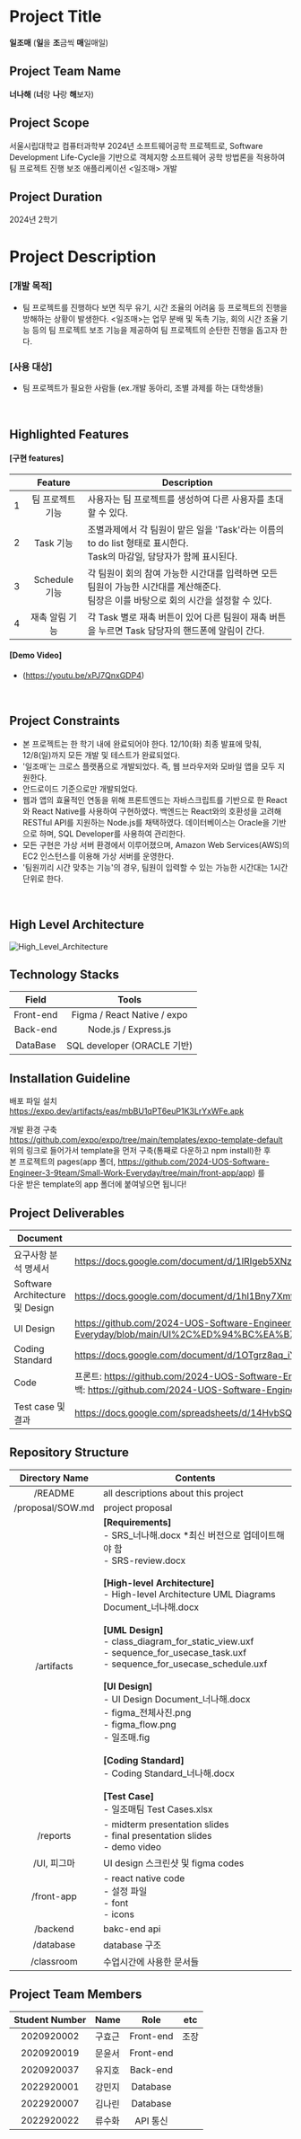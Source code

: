 # Project Title
<b>일조매</b> (<b>일</b>을 <b>조</b>금씩 <b>매</b>일매일)
<br>

## Project Team Name
<b>너나해</b> (<b>너</b>랑 <b>나</b>랑 <b>해</b>보자)
<br>

## Project Scope
서울시립대학교 컴퓨터과학부 2024년 소프트웨어공학 프로젝트로, Software Development Life-Cycle을 기반으로 객체지향 소프트웨어 공학 방법론을 적용하여 팀 프로젝트 진행 보조 애플리케이션 <일조매> 개발
<br>

## Project Duration
2024년 2학기
<br>

# Project Description
### [개발 목적]
- 팀 프로젝트를 진행하다 보면 직무 유기, 시간 조율의 어려움 등 프로젝트의 진행을 방해하는 상황이 발생한다. <일조매>는 업무 분배 및 독촉 기능, 회의 시간 조율 기능 등의 팀 프로젝트 보조 기능을 제공하여 팀 프로젝트의 순탄한 진행을 돕고자 한다.

### [사용 대상]
- 팀 프로젝트가 필요한 사람들 (ex.개발 동아리, 조별 과제를 하는 대학생들)
<br>

## Highlighted Features
#### [구현 features]
|  | Feature | Description | 
|-|:------:|--------------|
|1| 팀 프로젝트 기능 | 사용자는 팀 프로젝트를 생성하여 다른 사용자를 초대할 수 있다. |
|2| Task 기능 | 조별과제에서 각 팀원이 맡은 일을 'Task'라는 이름의 to do list 형태로 표시한다. <br> Task의 마감일, 담당자가 함께 표시된다. |
|3| Schedule 기능 | 각 팀원이 회의 참여 가능한 시간대를 입력하면 모든 팀원이 가능한 시간대를 계산해준다. <br> 팀장은 이를 바탕으로 회의 시간을 설정할 수 있다. |
|4| 재촉 알림 기능 | 각 Task 별로 재촉 버튼이 있어 다른 팀원이 재촉 버튼을 누르면 Task 담당자의 핸드폰에 알림이 간다. |

#### [Demo Video]
- (https://youtu.be/xPJ7QnxGDP4)
<br>

## Project Constraints
- 본 프로젝트는 한 학기 내에 완료되어야 한다. 12/10(화) 최종 발표에 맞춰, 12/8(일)까지 모든 개발 및 테스트가 완료되었다.
- '일조매'는 크로스 플랫폼으로 개발되었다. 즉, 웹 브라우저와 모바일 앱을 모두 지원한다.
- 안드로이드 기준으로만 개발되었다.
- 웹과 앱의 효율적인 연동을 위해 프론트엔드는 자바스크립트를 기반으로 한 React와 React Native를 사용하여 구현하였다. 백엔드는 React와의 호환성을 고려해 RESTful API를 지원하는 Node.js를 채택하였다. 데이터베이스는 Oracle을 기반으로 하며, SQL Developer를 사용하여 관리한다.
- 모든 구현은 가상 서버 환경에서 이루어졌으며, Amazon Web Services(AWS)의 EC2 인스턴스를 이용해 가상 서버를 운영한다.
- '팀원끼리 시간 맞추는 기능'의 경우, 팀원이 입력할 수 있는 가능한 시간대는 1시간 단위로 한다.
<br>

## High Level Architecture
![High_Level_Architecture](https://github.com/user-attachments/assets/509b1a36-2180-44cc-99ad-e6798c76e70f)
<br>

## Technology Stacks
| Field | Tools |
|:------:|:----:|
| Front-end | Figma / React Native / expo |
| Back-end | Node.js / Express.js |
| DataBase | SQL developer (ORACLE 기반) |

## Installation Guideline
배포 파일 설치 </br>
https://expo.dev/artifacts/eas/mbBU1qPT6euP1K3LrYxWFe.apk

개발 환경 구축 </br>
https://github.com/expo/expo/tree/main/templates/expo-template-default </br>
위의 링크로 들어가서 template을 먼저 구축(통째로 다운하고 npm install)한 후</br>
본 프로젝트의 pages(app 폴더, https://github.com/2024-UOS-Software-Engineer-3-9team/Small-Work-Everyday/tree/main/front-app/app) 를</br>
다운 받은 template의 app 폴더에 붙여넣으면 됩니다!

## Project Deliverables
| Document | Link |
|----------|-------|
| 요구사항 분석 명세서 | https://docs.google.com/document/d/1IRIgeb5XNz910ra9g0WLj9rM0TVX-vw1BN4duwvAbQM/edit?tab=t.0 |
| Software Architecture 및 Design| https://docs.google.com/document/d/1hl1Bny7XmfmnlSXjAgzuczXEWccSFDBqdL1j4_6CZkw/edit?tab=t.0 |
| UI Design | https://github.com/2024-UOS-Software-Engineer-3-9team/Small-Work-Everyday/blob/main/UI%2C%ED%94%BC%EA%B7%B8%EB%A7%88/%EC%9D%BC%EC%A1%B0%EB%A7%A4_UI%20%EB%94%94%EC%9E%90%EC%9D%B8%20%EC%84%B8%EB%B6%80%20%EC%8A%A4%ED%81%AC%EB%A6%B0%EC%83%B7.png |
| Coding Standard | https://docs.google.com/document/d/1OTgrz8aq_iY2동 |
| Code | 프론트: https://github.com/2024-UOS-Software-Engineer-3-9team/Small-Work-Everyday/tree/main/front-app </br>백: https://github.com/2024-UOS-Software-Engineer-3-9team/Small-Work-Everyday/tree/main/backend | 
| Test case 및 결과 | https://docs.google.com/spreadsheets/d/14HvbSQ5o91nSV6EQRpNxrsIJCwlyRqYBrqiI5K-HJa8/edit?gid=195058275#gid=195058275 |

## Repository Structure
| Directory Name | Contents |
|:--------------:|-------------|
| /README | all descriptions about this project |
| /proposal/SOW.md | project proposal |
| /artifacts | **[Requirements]** <br> - SRS_너나해.docx *최신 버전으로 업데이트해야 함 <br> - SRS-review.docx <br><br> **[High-level Architecture]** <br> - High-level Architecture UML Diagrams Document_너나해.docx <br><br> **[UML Design]** <br> - class_diagram_for_static_view.uxf <br> - sequence_for_usecase_task.uxf <br> - sequence_for_usecase_schedule.uxf <br><br> **[UI Design]** <br> - UI Design Document_너나해.docx <br> - figma_전체사진.png <br> - figma_flow.png <br> - 일조매.fig <br><br> **[Coding Standard]** <br> - Coding Standard_너나해.docx <br><br> **[Test Case]** <br> - 일조매팀 Test Cases.xlsx |
| /reports | - midterm presentation slides <br> - final presentation slides <br> - demo video |
| /UI, 피그마 | UI design 스크린샷 및 figma codes |
| /front-app | - react native code <br> - 설정 파일 <br> - font <br> - icons |
| /backend | bakc-end api |
| /database | database 구조 |
| /classroom | 수업시간에 사용한 문서들 |

## Project Team Members
| Student Number | Name | Role | etc |
|:--------------:|------|:----:|------|
| 2020920002 | 구효근 | Front-end | 조장 |
| 2020920019 | 문윤서 | Front-end | |
| 2020920037 | 유지호 | Back-end | |
| 2022920001 | 강민지 | Database | |
| 2022920007 | 김나린 | Database | |
| 2022920022 | 류수화 | API 통신 | |
